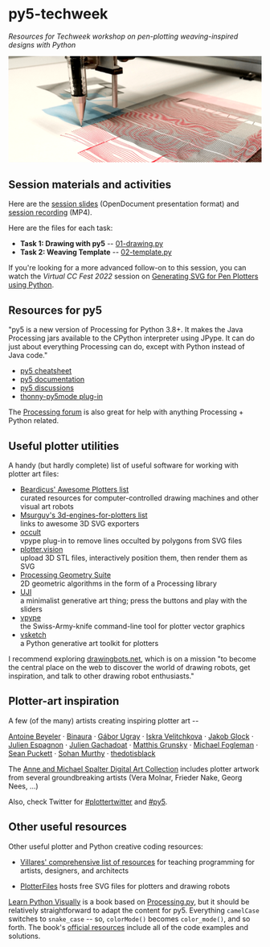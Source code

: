 # py5-techweek

*Resources for Techweek workshop on pen-plotting weaving-inspired designs with Python*

![](banner.png)


## Session materials and activities

Here are the [session slides](./slides.odp) (OpenDocument presentation format) and [session recording](https://htmlpreview.github.io/?https://raw.githubusercontent.com/tabreturn/py5-techweek/main/recording.html) (MP4).

Here are the files for each task:

* **Task 1: Drawing with py5** -- [01-drawing.py](https://github.com/tabreturn/py5-techweek/blob/main/tasks/01-drawing.py)
* **Task 2: Weaving Template** -- [02-template.py](https://github.com/tabreturn/py5-techweek/blob/main/tasks/02-template.py)

If you're looking for a more advanced follow-on to this session, you can watch the *Virtual CC Fest 2022* session on [Generating SVG for Pen Plotters using Python](https://github.com/tabreturn/cc-fest-plotter).


## Resources for py5

"py5 is a new version of Processing for Python 3.8+. It makes the Java Processing jars available to the CPython interpreter using JPype. It can do just about everything Processing can do, except with Python instead of Java code."

* [py5 cheatsheet](https://raw.githubusercontent.com/tabreturn/processing.py-cheat-sheet/master/py5/py5_cc.pdf)
* [py5 documentation](http://py5.ixora.io/)
* [py5 discussions](https://github.com/hx2A/py5generator/discussions)
* [thonny-py5mode plug-in](https://github.com/tabreturn/thonny-py5mode)

The [Processing forum](https://discourse.processing.org/c/processing-py/9) is also great for help with anything Processing + Python related.


## Useful plotter utilities

A handy (but hardly complete) list of useful software for working with plotter art files:

* [Beardicus' Awesome Plotters list](https://github.com/beardicus/awesome-plotters)  
  curated resources for computer-controlled drawing machines and other visual art robots
* [Msurguy's 3d-engines-for-plotters list](https://github.com/msurguy/awesome-3d-engines-for-plotters)  
  links to awesome 3D SVG exporters
* [occult](https://github.com/LoicGoulefert/occult)  
  vpype plug-in to remove lines occulted by polygons from SVG files
* [plotter.vision](https://plotter.vision/)  
  upload 3D STL files, interactively position them, then render them as SVG
* [Processing Geometry Suite](https://github.com/micycle1/PGS)  
  2D geometric algorithms in the form of a Processing library
* [UJI](https://doersino.github.io/uji/)  
  a minimalist generative art thing; press the buttons and play with the sliders
* [vpype](https://github.com/abey79/vpype)  
  the Swiss-Army-knife command-line tool for plotter vector graphics
* [vsketch](https://github.com/abey79/vsketch)  
  a Python generative art toolkit for plotters

I recommend exploring [drawingbots.net](https://drawingbots.net/), which is on a mission "to become the central place on the web to discover the world of drawing robots, get inspiration, and talk to other drawing robot enthusiasts."


## Plotter-art inspiration

A few (of the many) artists creating inspiring plotter art --

[Antoine Beyeler](https://github.com/abey79/sketches) · [Binaura](https://www.binaura.net/) · [Gábor Ugray](https://jealousmarkup.xyz/plots/) · [Iskra Velitchkova](http://iskraovelitchkova.com/works.html) · [Jakob Glock](https://github.com/JakobGlock/Generative-Art) · [Julien Espagnon](https://www.instagram.com/julien_espagnon/) · [Julien Gachadoat](http://www.v3ga.net/) · [Matthis Grunsky](https://www.matthisgrunsky.ca/) · [Michael Fogleman](https://www.michaelfogleman.com/plotter/) · [Sean Puckett](https://plotterprints.square.site/s/shop) · [Sohan Murthy](https://sohan.space/) · [thedotisblack](https://thedotisblack.com/)

The [Anne and Michael Spalter Digital Art Collection](https://spalterdigital.com/) includes plotter artwork from several groundbreaking artists (Vera Molnar, Frieder Nake, Georg Nees, ...)

Also, check Twitter for [#plottertwitter](https://twitter.com/search?q=%2523plottertwitter) and [#py5](https://twitter.com/search?q=%2523py5).


## Other useful resources

Other useful plotter and Python creative coding resources:

* [Villares' comprehensive list of resources](https://github.com/villares/Resources-for-teaching-programming#user-content-processing--python-tools-table) for teaching programming for artists, designers, and architects

* [PlotterFiles](https://plotterfiles.com/) hosts free SVG files for plotters and drawing robots

[Learn Python Visually](https://nostarch.com/Learn-Python-Visually) is a book based on [Processing.py](https://py.processing.org/), but it should be relatively straightforward to adapt the content for py5. Everything `camelCase` switches to `snake_case` -- so, `colorMode()` becomes `color_mode()`, and so forth. The book's [official resources](https://github.com/tabreturn/processing.py-book) include all of the code examples and solutions.
